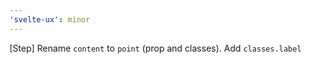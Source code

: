 ```yaml
---
'svelte-ux': minor
---
```


[Step] Rename `content` to `point` (prop and classes). Add `classes.label`

